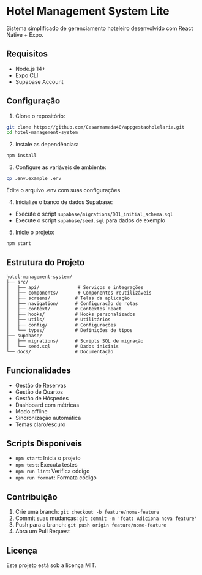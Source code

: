 # Hotel Management System Lite

Sistema simplificado de gerenciamento hoteleiro desenvolvido com React Native + Expo.

## Requisitos

- Node.js 14+
- Expo CLI
- Supabase Account

## Configuração

1. Clone o repositório:
```bash
git clone https://github.com/CesarYamada40/appgestaoholelaria.git
cd hotel-management-system
```

2. Instale as dependências:
```bash
npm install
```

3. Configure as variáveis de ambiente:
```bash
cp .env.example .env
```
Edite o arquivo .env com suas configurações

4. Inicialize o banco de dados Supabase:
- Execute o script `supabase/migrations/001_initial_schema.sql`
- Execute o script `supabase/seed.sql` para dados de exemplo

5. Inicie o projeto:
```bash
npm start
```

## Estrutura do Projeto

```
hotel-management-system/
├── src/
│   ├── api/              # Serviços e integrações
│   ├── components/       # Componentes reutilizáveis
│   ├── screens/         # Telas da aplicação
│   ├── navigation/      # Configuração de rotas
│   ├── context/         # Contextos React
│   ├── hooks/           # Hooks personalizados
│   ├── utils/           # Utilitários
│   ├── config/          # Configurações
│   └── types/           # Definições de tipos
├── supabase/
│   ├── migrations/      # Scripts SQL de migração
│   └── seed.sql         # Dados iniciais
└── docs/                # Documentação
```

## Funcionalidades

- Gestão de Reservas
- Gestão de Quartos
- Gestão de Hóspedes
- Dashboard com métricas
- Modo offline
- Sincronização automática
- Temas claro/escuro

## Scripts Disponíveis

- `npm start`: Inicia o projeto
- `npm test`: Executa testes
- `npm run lint`: Verifica código
- `npm run format`: Formata código

## Contribuição

1. Crie uma branch: `git checkout -b feature/nome-feature`
2. Commit suas mudanças: `git commit -m 'feat: Adiciona nova feature'`
3. Push para a branch: `git push origin feature/nome-feature`
4. Abra um Pull Request

## Licença

Este projeto está sob a licença MIT.
